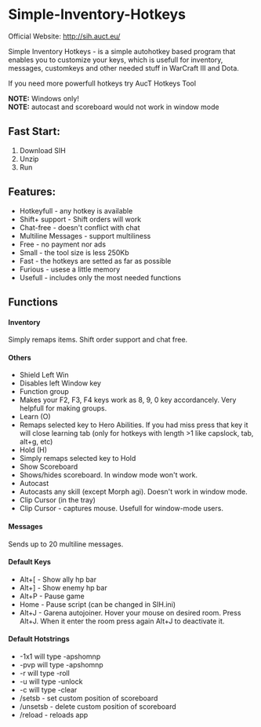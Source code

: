 # Simple-Inventory-Hotkeys
Official Website: http://sih.auct.eu/

Simple Inventory Hotkeys - is a simple autohotkey based program that enables you to customize your keys, which is usefull for inventory, messages, customkeys and other needed stuff in WarCraft III and Dota.

If you need more powerfull hotkeys try AucT Hotkeys Tool

**NOTE:** Windows only!  
**NOTE:** autocast and scoreboard would not work in window mode

## Fast Start:

1. Download SIH
2. Unzip
3. Run

## Features:

* Hotkeyfull - any hotkey is available
* Shift+ support - Shift orders will work
* Chat-free - doesn't conflict with chat
* Multiline Messages - support multiliness
* Free - no payment nor ads
* Small - the tool size is less 250Kb
* Fast - the hotkeys are setted as far as possible
* Furious - usese a little memory
* Usefull - includes only the most needed functions

## Functions
#### Inventory
Simply remaps items. Shift order support and chat free.

#### Others
- Shield Left Win
- Disables left Window key
- Function group
- Makes your F2, F3, F4 keys work as 8, 9, 0 key accordancely. Very helpfull for making groups.
- Learn (O)
- Remaps selected key to Hero Abilities. If you had miss press that key it will close learning tab (only for hotkeys with length >1 like capslock, tab, alt+g, etc)
- Hold (H)
- Simply remaps selected key to Hold
- Show Scoreboard
- Shows/hides scoreboard. In window mode won't work.
- Autocast
- Autocasts any skill (except Morph agi). Doesn't work in window mode.
- Clip Cursor (in the tray)
- Clip Cursor - captures mouse. Usefull for window-mode users.

#### Messages
Sends up to 20 multiline messages.

#### Default Keys
* Alt+[ - Show ally hp bar
* Alt+] - Show enemy hp bar
* Alt+P - Pause game
* Home - Pause script (can be changed in SIH.ini)
* Alt+J - Garena autojoiner. Hover your mouse on desired room. Press Alt+J. When it enter the room press again Alt+J to deactivate it.

#### Default Hotstrings
* -1x1 will type -apshomnp
* -pvp will type -apshomnp
* -r will type -roll
* -u will type -unlock
* -c will type -clear
* /setsb - set custom position of scoreboard
* /unsetsb - delete custom position of scoreboard
* /reload - reloads app
